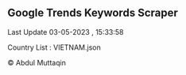 

## Google Trends Keywords Scraper 
 
Last Update 03-05-2023 , 15:33:58

Country List :
VIETNAM.json



© Abdul Muttaqin 
